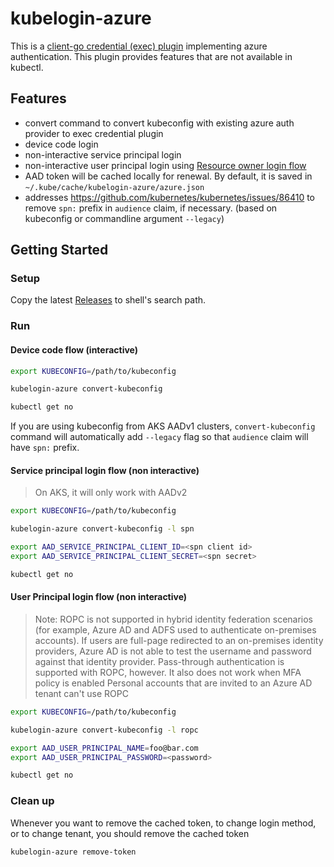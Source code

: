 # kubelogin-azure

This is a [client-go credential (exec) plugin](https://kubernetes.io/docs/reference/access-authn-authz/authentication/#client-go-credential-plugins) implementing azure authentication. This plugin provides features that are not available in kubectl.

## Features

* convert command to convert kubeconfig with existing azure auth provider to exec credential plugin
* device code login
* non-interactive service principal login
* non-interactive user principal login using [Resource owner login flow](https://docs.microsoft.com/en-us/azure/active-directory/develop/v2-oauth-ropc) 
* AAD token will be cached locally for renewal. By default, it is saved in `~/.kube/cache/kubelogin-azure/azure.json`
* addresses https://github.com/kubernetes/kubernetes/issues/86410 to remove `spn:` prefix in `audience` claim, if necessary. (based on kubeconfig or commandline argument `--legacy`)

## Getting Started

### Setup

Copy the latest [Releases](https://github.com/weinong/kubelogin-azure/releases) to shell's search path.

### Run

#### Device code flow (interactive)

```sh
export KUBECONFIG=/path/to/kubeconfig

kubelogin-azure convert-kubeconfig

kubectl get no
```

If you are using kubeconfig from AKS AADv1 clusters, `convert-kubeconfig` command will automatically add `--legacy` flag so that `audience` claim will have `spn:` prefix.

#### Service principal login flow (non interactive)

> On AKS, it will only work with AADv2

```sh
export KUBECONFIG=/path/to/kubeconfig

kubelogin-azure convert-kubeconfig -l spn

export AAD_SERVICE_PRINCIPAL_CLIENT_ID=<spn client id>
export AAD_SERVICE_PRINCIPAL_CLIENT_SECRET=<spn secret>

kubectl get no
```

#### User Principal login flow (non interactive)

> Note: ROPC is not supported in hybrid identity federation scenarios (for example, Azure AD and ADFS used to authenticate on-premises accounts). If users are full-page redirected to an on-premises identity providers, Azure AD is not able to test the username and password against that identity provider. Pass-through authentication is supported with ROPC, however.
> It also does not work when MFA policy is enabled
> Personal accounts that are invited to an Azure AD tenant can't use ROPC

```sh
export KUBECONFIG=/path/to/kubeconfig

kubelogin-azure convert-kubeconfig -l ropc

export AAD_USER_PRINCIPAL_NAME=foo@bar.com
export AAD_USER_PRINCIPAL_PASSWORD=<password>

kubectl get no
```

### Clean up

Whenever you want to remove the cached token, to change login method, or to change tenant, you should remove the cached token

```sh
kubelogin-azure remove-token
```
